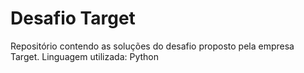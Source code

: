 # Desafio Target

Repositório contendo as soluções do desafio proposto pela empresa Target.
Linguagem utilizada: Python
